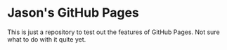 # Jason's GitHub Pages

This is just a repository to test out the features of GitHub Pages. Not sure what to do with it quite yet.